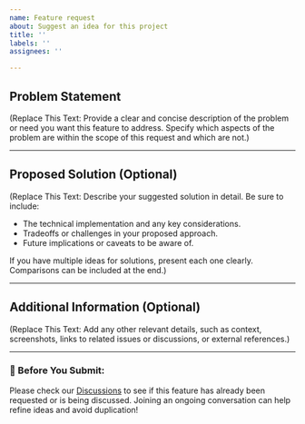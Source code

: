 ```yaml
---
name: Feature request
about: Suggest an idea for this project
title: ''
labels: ''
assignees: ''

---
```


## **Problem Statement**
(Replace This Text: Provide a clear and concise description of the problem or need you want this feature to address. Specify which aspects of the problem are within the scope of this request and which are not.)

---

## **Proposed Solution** (Optional)
(Replace This Text: Describe your suggested solution in detail. Be sure to include:
* The technical implementation and any key considerations.
* Tradeoffs or challenges in your proposed approach.
* Future implications or caveats to be aware of.

If you have multiple ideas for solutions, present each one clearly. Comparisons can be included at the end.)

---

## **Additional Information** (Optional)
(Replace This Text: Add any other relevant details, such as context, screenshots, links to related issues or discussions, or external references.)

---

### 📢 Before You Submit:
Please check our [Discussions](https://github.com/wwWallet/wallet-ecosystem/discussions) to see if this feature has already been requested or is being discussed. Joining an ongoing conversation can help refine ideas and avoid duplication!
